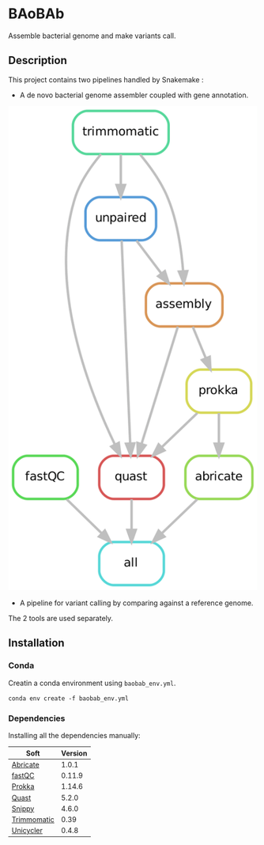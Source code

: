 # BAoBAb
Assemble bacterial genome and make variants call.

## Description

This project contains two pipelines handled by Snakemake :
* A de novo bacterial genome assembler coupled with gene annotation.

<p align="center"><img src="genome_assembly/rulegraph_pipeline_assembly.png" alt="Unicycler" width="600"></p>

* A pipeline for variant calling by comparing against a reference genome.

The 2 tools are used separately.

## Installation

### Conda

Creatin a conda environment using `baobab_env.yml`.

```
conda env create -f baobab_env.yml
```

### Dependencies

Installing all the dependencies manually:

Soft|Version
---------|------------
[Abricate](https://github.com/tseemann/abricate) | 1.0.1
[fastQC](https://www.bioinformatics.babraham.ac.uk/projects/fastqc/) | 0.11.9
[Prokka](https://github.com/tseemann/prokka) | 1.14.6
[Quast](https://quast.sourceforge.net/) | 5.2.0
[Snippy](https://github.com/tseemann/snippy) | 4.6.0
[Trimmomatic](http://www.usadellab.org/cms/?page=trimmomatic) | 0.39
[Unicycler](https://github.com/rrwick/Unicycler) | 0.4.8
